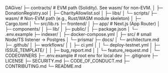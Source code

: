 DAGive/
├─ contracts/                     # EVM path (Solidity). See wasm/ for non-EVM.
│  ├─ DonationRegistry.sol
│  ├─ CharityAllowlist.sol
│  ├─ libs/
│  └─ scripts/
├─ wasm/                          # Non-EVM path (e.g., Rust/WASM module skeleton)
│  ├─ Cargo.toml
│  └─ src/lib.rs
├─ frontend/
│  ├─ app/                        # Next.js (App Router)
│  ├─ components/
│  ├─ lib/
│  ├─ public/
│  ├─ package.json
│  └─ .env.example
├─ indexer/
│  ├─ docker-compose.yml
│  ├─ src/                        # small Node/TS listener -> Postgres
│  └─ prisma/
├─ docs/
│  └─ architecture.md
├─ .github/
│  ├─ workflows/
│  │  ├─ ci.yml
│  │  └─ deploy-testnet.yml
│  ├─ ISSUE_TEMPLATE/
│  │  ├─ bug_report.md
│  │  └─ feature_request.md
│  └─ CODEOWNERS
├─ .env.example                   # root env for local dev
├─ .gitignore
├─ LICENSE
├─ SECURITY.md
├─ CODE_OF_CONDUCT.md
├─ CONTRIBUTING.md
└─ README.md
